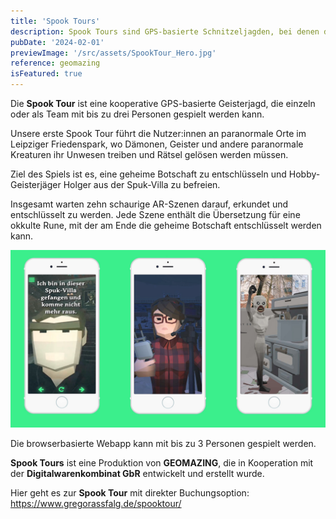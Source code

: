 ```yaml
---
title: 'Spook Tours'
description: Spook Tours sind GPS-basierte Schnitzeljagden, bei denen du gruselige AR-Orte entdeckst. Die browserbasierte Webapp kann mit bis zu 3 Personen gespielt werden. Unsere erste Spook Tour kann man im Leipziger Friedenspark spielen.
pubDate: '2024-02-01'
previewImage: '/src/assets/SpookTour_Hero.jpg'
reference: geomazing
isFeatured: true
---
```


Die **Spook Tour** ist eine kooperative GPS-basierte Geisterjagd, die einzeln oder als Team mit bis zu drei Personen gespielt werden kann.

Unsere erste Spook Tour führt die Nutzer:innen an paranormale Orte im Leipziger Friedenspark, wo Dämonen, Geister und andere paranormale Kreaturen ihr Unwesen treiben und Rätsel gelösen werden müssen.

Ziel des Spiels ist es, eine geheime Botschaft zu entschlüsseln und Hobby-Geisterjäger Holger aus der Spuk-Villa zu befreien.

Insgesamt warten zehn schaurige AR-Szenen darauf, erkundet und entschlüsselt zu werden.
Jede Szene enthält die Übersetzung für eine okkulte Rune, mit der am Ende die geheime Botschaft entschlüsselt werden kann.

![Spook Tours](../../assets/Spooktours1.jpg)

Die browserbasierte Webapp kann mit bis zu 3 Personen gespielt werden.

**Spook Tours** ist eine Produktion von **GEOMAZING**, die in Kooperation mit der **Digitalwarenkombinat GbR** entwickelt und erstellt wurde.

Hier geht es zur **Spook Tour** mit direkter Buchungsoption: https://www.gregorassfalg.de/spooktour/

